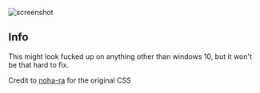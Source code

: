 ![screenshot](https://raw.githubusercontent.com/commit-sudoku/firefox-css/master/preview.png)

 Info
-----------

This might look fucked up on anything other than windows 10, but it won't be that hard to fix. 

Credit to [noha-ra](http://noha-ra.deviantart.com/art/Melbourne-Firefox-CSS-FF-29-and-above-473887761?q=gallery%3Anoha-ra%2F49274773&qo=2) for the original CSS


